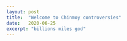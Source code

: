 ```yaml
---
layout: post
title:  "Welcome to Chinmoy controversies"
date:   2020-06-25
excerpt: "billions miles god"
---
```

